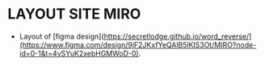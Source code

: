 # LAYOUT SITE MIRO
- Layout of [figma design](https://secretlodge.github.io/word_reverse/](https://www.figma.com/design/9jF2JKxfYeQAlB5lKlS3Ot/MIRO?node-id=0-1&t=4vSYuK2xebHGMWoD-0).
